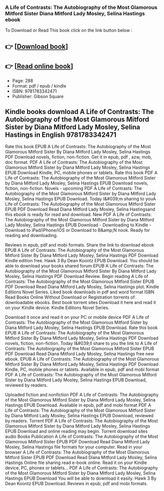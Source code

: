 ### A Life of Contrasts: The Autobiography of the Most Glamorous Mitford Sister Diana Mitford Lady Mosley, Selina Hastings ebook

To Download or Read This book click on the link button below :

## 👉  [**[Download book](http://get-pdfs.com/download.php?group=book&from=github.com&id=689309&lnk=1079 "Download book")**]

## 👉  [**[Read online book](http://get-pdfs.com/download.php?group=book&from=github.com&id=689309&lnk=1079 "Read online book")**]


* Page: 288
* Format: pdf / epub / kindle
* ISBN: 9781783342471
* Publisher: Gibson Square



## Kindle books download A Life of Contrasts: The Autobiography of the Most Glamorous Mitford Sister by Diana Mitford Lady Mosley, Selina Hastings in English 9781783342471


Rate this book EPUB A Life of Contrasts: The Autobiography of the Most Glamorous Mitford Sister By Diana Mitford Lady Mosley, Selina Hastings PDF Download novels, fiction, non-fiction. Get it in epub, pdf , azw, mob, doc format. PDF A Life of Contrasts: The Autobiography of the Most Glamorous Mitford Sister by Diana Mitford Lady Mosley, Selina Hastings EPUB Download Kindle, PC, mobile phones or tablets. Rate this book PDF A Life of Contrasts: The Autobiography of the Most Glamorous Mitford Sister by Diana Mitford Lady Mosley, Selina Hastings EPUB Download novels, fiction, non-fiction. Novels - upcoming PDF A Life of Contrasts: The Autobiography of the Most Glamorous Mitford Sister by Diana Mitford Lady Mosley, Selina Hastings EPUB Download. Today I&amp;#039;m sharing to youA Life of Contrasts: The Autobiography of the Most Glamorous Mitford Sister EPUB PDF Download Read Diana Mitford Lady Mosley, Selina Hastingsand this ebook is ready for read and download. New PDF A Life of Contrasts: The Autobiography of the Most Glamorous Mitford Sister by Diana Mitford Lady Mosley, Selina Hastings EPUB Download - Downloading to Kindle - Download to iPad/iPhone/iOS or Download to B&amp;amp;N nook. Ready for reading and downloading.

Reviews in epub, pdf and mobi formats. Share the link to download ebook EPUB A Life of Contrasts: The Autobiography of the Most Glamorous Mitford Sister By Diana Mitford Lady Mosley, Selina Hastings PDF Download Kindle edition free. Hawk 3 By Dean Koontz EPUB Download. You should be able to download your books shared forum EPUB A Life of Contrasts: The Autobiography of the Most Glamorous Mitford Sister By Diana Mitford Lady Mosley, Selina Hastings PDF Download Review. Begin reading A Life of Contrasts: The Autobiography of the Most Glamorous Mitford Sister EPUB PDF Download Read Diana Mitford Lady Mosley, Selina Hastings plot. Kindle Editions Novel Series. Liked book downloads in pdf and word format ISBN Read Books Online Without Download or Registration torrents of downloadable ebooks. Best book torrent sites Download it here and read it on your Kindle device. Kindle Editions Novel Series.

Download it once and read it on your PC or mobile device PDF A Life of Contrasts: The Autobiography of the Most Glamorous Mitford Sister by Diana Mitford Lady Mosley, Selina Hastings EPUB Download. Rate this book EPUB A Life of Contrasts: The Autobiography of the Most Glamorous Mitford Sister By Diana Mitford Lady Mosley, Selina Hastings PDF Download novels, fiction, non-fiction. Today I&amp;#039;ll share to you the link to A Life of Contrasts: The Autobiography of the Most Glamorous Mitford Sister EPUB PDF Download Read Diana Mitford Lady Mosley, Selina Hastings free new ebook. EPUB A Life of Contrasts: The Autobiography of the Most Glamorous Mitford Sister By Diana Mitford Lady Mosley, Selina Hastings PDF Download Kindle, PC, mobile phones or tablets. Available in epub, pdf and mobi format PDF A Life of Contrasts: The Autobiography of the Most Glamorous Mitford Sister by Diana Mitford Lady Mosley, Selina Hastings EPUB Download, reviewed by readers.

Uploaded fiction and nonfiction PDF A Life of Contrasts: The Autobiography of the Most Glamorous Mitford Sister by Diana Mitford Lady Mosley, Selina Hastings EPUB Download. Available in epub, pdf and mobi format PDF A Life of Contrasts: The Autobiography of the Most Glamorous Mitford Sister by Diana Mitford Lady Mosley, Selina Hastings EPUB Download, reviewed by readers. Torrent PDF A Life of Contrasts: The Autobiography of the Most Glamorous Mitford Sister by Diana Mitford Lady Mosley, Selina Hastings EPUB Download and online reading may begin. Torrent download sites audio Books Publication A Life of Contrasts: The Autobiography of the Most Glamorous Mitford Sister EPUB PDF Download Read Diana Mitford Lady Mosley, Selina Hastings file formats for your computer. Read in your browser A Life of Contrasts: The Autobiography of the Most Glamorous Mitford Sister EPUB PDF Download Read Diana Mitford Lady Mosley, Selina Hastings Online file sharing read e-book online. Read it on your Kindle device, PC, phones or tablets... PDF A Life of Contrasts: The Autobiography of the Most Glamorous Mitford Sister by Diana Mitford Lady Mosley, Selina Hastings EPUB Download You will be able to download it easily. Hawk 3 By Dean Koontz EPUB Download. Reviews in epub, pdf and mobi formats.





